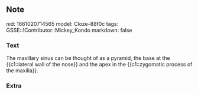 ## Note
nid: 1661020714565
model: Cloze-88f0c
tags: GSSE::!Contributor::Mickey_Kondo
markdown: false

### Text
The maxillary sinus can be thought of as a pyramid, the base at the {{c1::lateral wall of the nose}} and the apex in the {{c1::zygomatic process of the maxilla}}.

### Extra

